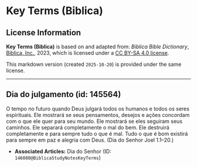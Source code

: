 # Key Terms (Biblica)

## License Information

**Key Terms (Biblica)** is based on and adapted from: _Biblica Bible Dictionary_, [Biblica, Inc.](https://www.biblica.com/), 2023, which is licensed under a [CC BY-SA 4.0 license](https://creativecommons.org/licenses/by-sa/4.0/legalcode.en).

This markdown version (created `2025-10-20`) is provided under the same license.



--------------------------------

## Dia do julgamento (id: 145564)

O tempo no futuro quando Deus julgará todos os humanos e todos os seres espirituais. Ele mostrará se seus pensamentos, desejos e ações concordam com o que ele quer para seu mundo. Ele mostrará se eles seguiram seus caminhos. Ele separará completamente o mal do bem. Ele destruirá completamente e para sempre tudo o que é mal. Tudo o que é bom existirá para sempre em paz e alegria com Deus. (Dia do Senhor Joel 1\.1–20\.)

* **Associated Articles:** Dia do Senhor (ID: `146080@BiblicaStudyNotesKeyTerms`)

